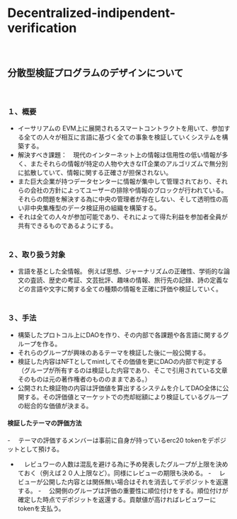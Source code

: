 # Decentralized-indipendent-verification
　　
## 分散型検証プログラムのデザインについて 
　　　　　
   
### １、概要
- イーサリアムの EVM上に展開されるスマートコントラクトを用いて、参加する全ての人々が相互に言語に基づく全ての事象を検証していくシステムを構築する。
- 解決すべき課題：　現代のインターネット上の情報は信用性の低い情報が多く、またそれらの情報が特定の人物や大きなIT企業のアルゴリズムで無分別に拡散していて、情報に関する正確さが担保されない。
- また巨大企業が持つデータセンターに情報が集中して管理されており、それらの会社の方針によってユーザーの排除や情報のブロックが行われている。
それらの問題を解決する為に中央の管理者が存在しない、そして透明性の高い非中央集権型のデータ検証用の組織を構築する。
- それは全ての人々が参加可能であり、それによって得た利益を参加者全員が共有できるものであるようにする。
　　　　　　　　　　　　　　　　　　　　　
                     　　　
### ２、取り扱う対象
- 言語を基とした全情報。
例えば思想、ジャーナリズムの正確性、学術的な論文の査読、歴史の考証、文芸批評、趣味の情報、旅行先の記録、詩の定義などの言語や文字に関する全ての種類の情報を正確に評価や検証していく。
　　　　　　　　　　　　　　　　　　　　　　　　　　　　　　　　　　　
                                   
### ３、手法
  
- 構築したプロトコル上にDAOを作り、その内部で各課題や各言語に関するグループを作る。
- それらのグループが興味のあるテーマを検証した後に一般公開する。
- 検証した内容はNFTとしてmintしてその価値を更にDAOの内部で判定する（グループが所有するのは検証した内容であり、そこで引用されている文章そのものは元の著作権者のもののままである。）
- 公開された検証物の内容は評価値を算出するシステムを介してDAO全体に公開する。その評価値とマーケットでの売却総額により検証しているグループの総合的な価値が決まる。

#### 検証したテーマの評価方法
-　 テーマの評価するメンバーは事前に自身が持っているerc20 tokenをデポジットとして預ける。
- 　レビュワーの人数は混乱を避ける為に予め発表したグループが上限を決めておく（例えば２０人上限など）。同様にレビューの期限も決める。
-　 レビューが公開した内容とは関係無い場合はそれを消去してデポジットを返還する。
-　 公開側のグループは評価の重要性に順位付けをする。順位付けが確定した時点でデポジットを返還する。貢献値が高ければレビュワーにtokenを支払う。




